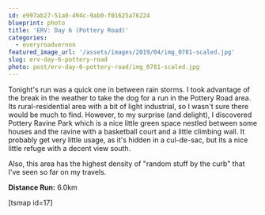 ```yaml
---
id: e997ab27-51a9-494c-9ab0-f01625a76224
blueprint: photo
title: 'ERV: Day 6 (Pottery Road)'
categories:
  - everyroadvernon
featured_image_url: '/assets/images/2019/04/img_0781-scaled.jpg'
slug: erv-day-6-pottery-road
photo: post/erv-day-6-pottery-road/img_0781-scaled.jpg
---
```

<p><!-- wp:paragraph --></p>
<p>Tonight's run was a quick one in between rain storms. I took advantage of the break in the weather to take the dog for a run in the Pottery Road area. Its rural-residential area with a bit of light industrial, so I wasn't sure there would be much to find. However, to my surprise (and delight), I discovered Pottery Ravine Park which is a nice little green space nestled between some houses and the ravine with a basketball court and a little climbing wall. It probably get very little usage, as it's hidden in a cul-de-sac, but its a nice little refuge with a decent view south.</p>
<p><!-- /wp:paragraph --></p>
<p><!-- wp:paragraph --></p>
<p>Also, this area has the highest density of "random stuff by the curb" that I've seen so far on my travels.</p>
<p><!-- /wp:paragraph --></p>
<p><!-- wp:paragraph --></p>
<p><strong>Distance Run:</strong> 6.0km</p>
<p><!-- /wp:paragraph --></p>
<p><!-- wp:paragraph --></p>
<p>[tsmap id=17]</p>
<p><!-- /wp:paragraph --></p>
<p><!-- wp:paragraph --></p>
<p><!-- /wp:paragraph --></p>
<p><!-- wp:image {"id":412} --></p>
<figure class="wp-block-image"><img src="/assets/images/2019/04/img_0781.jpg" alt="" class="wp-image-412"/></figure>
<p><!-- /wp:image --></p>
<p><!-- wp:image {"id":413} --></p>
<figure class="wp-block-image"><img src="/assets/images/2019/04/img_0784.jpg" alt="" class="wp-image-413"/></figure>
<p><!-- /wp:image --></p>
<p><!-- wp:image {"id":414} --></p>
<figure class="wp-block-image"><img src="/assets/images/2019/04/img_0779.jpg" alt="" class="wp-image-414"/></figure>
<p><!-- /wp:image --></p>
<p><!-- wp:image {"id":415} --></p>
<figure class="wp-block-image"><img src="/assets/images/2019/04/img_0788.jpg" alt="" class="wp-image-415"/></figure>
<p><!-- /wp:image --></p>
<p><!-- wp:image {"id":416} --></p>
<figure class="wp-block-image"><img src="/assets/images/2019/04/img_0789.jpg" alt="" class="wp-image-416"/></figure>
<p><!-- /wp:image --></p>
<p><!-- wp:image {"id":417} --></p>
<figure class="wp-block-image"><img src="/assets/images/2019/04/img_0792.jpg" alt="" class="wp-image-417"/></figure>
<p><!-- /wp:image --></p>
<p><!-- wp:image {"id":418} --></p>
<figure class="wp-block-image"><img src="/assets/images/2019/04/img_0787.jpg" alt="" class="wp-image-418"/></figure>
<p><!-- /wp:image --></p>
<p><!-- wp:image {"id":419} --></p>
<figure class="wp-block-image"><img src="/assets/images/2019/04/img_0783.jpg" alt="" class="wp-image-419"/></figure>
<p><!-- /wp:image --></p>
